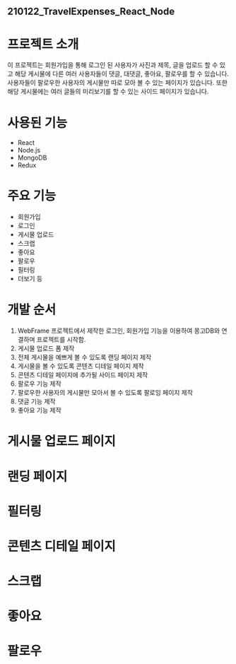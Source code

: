 ## 210122_TravelExpenses_React_Node

# 프로젝트 소개
이 프로젝트는 회원가입을 통해 로그인 된 사용자가 사진과 제목, 글을 업로드 할 수 있고 해당 게시물에 다른 여러 사용자들이 댓글, 대댓글, 좋아요, 팔로우를 할 수 있습니다.
사용자들이 팔로우한 사용자의 게시물만 따로 모아 볼 수 있는 페이지가 있습니다. 또한 해당 게시물에는 여러 글들의 미리보기를 할 수 있는 사이드 페이지가 있습니다.

# 사용된 기능
- React
- Node.js
- MongoDB
- Redux

# 주요 기능 
- 회원가입
- 로그인
- 게시물 업로드
- 스크랩
- 좋아요
- 팔로우 
- 필터링
- 더보기 등

# 개발 순서 
1. WebFrame 프로젝트에서 제작한 로그인, 회원가입 기능을 이용하여 몽고DB와 연결하며 프로젝트를 시작함.
2. 게시물 업로드 폼 제작
3. 전체 게시물을 예쁘게 볼 수 있도록 랜딩 페이지 제작
4. 게시물을 볼 수 있도록 콘텐츠 디테일 페이지 제작
5. 콘텐츠 디테일 페이지에 추가될 사이드 페이지 제작
6. 팔로우 기능 제작
7. 팔로우한 사용자의 게시물만 모아서 볼 수 있도록 팔로잉 페이지 제작
8. 댓글 기능 제작 
9. 좋아요 기능 제작 

# 게시물 업로드 페이지


# 랜딩 페이지 

# 필터링

# 콘텐츠 디테일 페이지

# 스크랩

# 좋아요

# 팔로우




